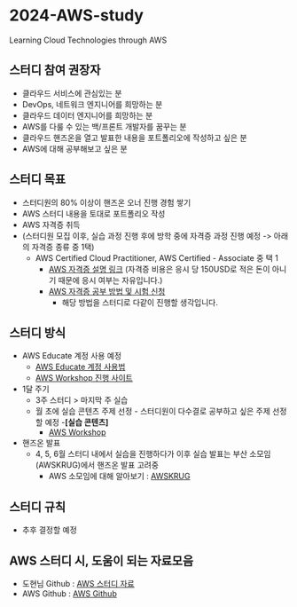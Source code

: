 # 2024-AWS-study
Learning Cloud Technologies through AWS

## 스터디 참여 권장자
- 클라우드 서비스에 관심있는 분
- DevOps, 네트워크 엔지니어를 희망하는 분
- 클라우드 데이터 엔지니어를 희망하는 분
- AWS를 다룰 수 있는 백/프론트 개발자를 꿈꾸는 분
- 클라우드 핸즈온을 열고 발표한 내용을 포트폴리오에 작성하고 싶은 분
- AWS에 대해 공부해보고 싶은 분


## 스터디 목표
- 스터디원의 80% 이상이 핸즈온 오너 진행 경험 쌓기
- AWS 스터디 내용을 토대로 포트폴리오 작성
- AWS 자격증 취득
- (스터디원 모집 이후, 실습 과정 진행 후에 방학 중에 자격증 과정 진행 예정 -> 아래의 자격증 종류 중 1택)
   - AWS Certified Cloud Practitioner, AWS Certified - Associate 중 택 1
     - [AWS 자격증 설명 링크](https://aws.amazon.com/ko/certification/?nc2=sb_ce_co)
       (자격증 비용은 응시 당 150USD로 적은 돈이 아니기 때문에 응시 여부는 자유입니다.)
     - [AWS 자격증 공부 방법 및 시험 신청](https://blog.naver.com/develop-life/223346458178)
       - 해당 방법을 스터디로 다같이 진행할 생각입니다.

## 스터디 방식
- AWS Educate 계정 사용 예정
  - [AWS Educate 계정 사용법](https://blog.naver.com/chgy2131/222026236395)
  - [AWS Workshop 진행 사이트](https://workshops.aws/)
- 1달 주기
  - 3주 스터디 > 마지막 주 실습
  - 월 초에 실습 콘텐츠 주제 선정 - 스터디원이 다수결로 공부하고 싶은 주제 선정할 예정
   -**[실습 콘텐츠]**
     - [AWS Workshop](https://awsworkshop.io/)
- 핸즈온 발표
  - 4, 5, 6월 스터디 내에서 실습을 진행하다가 이후 실습 발표는 부산 소모임(AWSKRUG)에서 핸즈온 발표 고려중
    - AWS 소모임에 대해 알아보기 : [AWSKRUG](https://awskrug.github.io/)


## 스터디 규칙
- 추후 결정할 예정

## AWS 스터디 시, 도움이 되는 자료모음
- 도현님 Github : [AWS 스터디 자료](http://bit.ly/saaguide)
- AWS Github : [AWS Github](https://github.com/aws)
